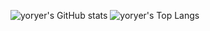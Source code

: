 ![yoryer's GitHub stats](https://github-readme-stats.vercel.app/api?username=yoryer&show_icons=true&theme=holi&count_private=true)
![yoryer's Top Langs](https://github-readme-stats.vercel.app/api/top-langs/?username=yoryer&layout=compact&theme=holi)
